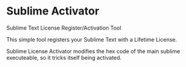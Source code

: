 # Sublime Activator
Sublime Text License Register/Activation Tool

This simple tool registers your Sublime Text with a Lifetime License.

Sublime License Activator modifies the hex code of the main sublime executeable, so it tricks itself being activated.
